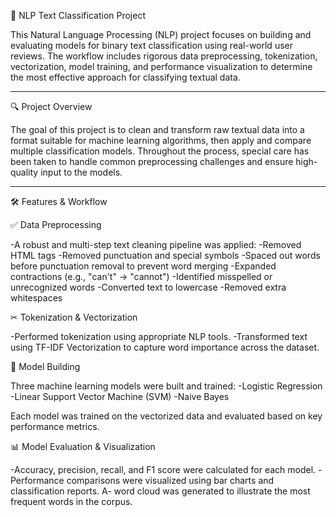 🧠 NLP Text Classification Project

This Natural Language Processing (NLP) project focuses on building and evaluating models for binary text classification using real-world user reviews. The workflow includes rigorous data preprocessing, tokenization, vectorization, model training, and performance visualization to determine the most effective approach for classifying textual data.


---

🔍 Project Overview

The goal of this project is to clean and transform raw textual data into a format suitable for machine learning algorithms, then apply and compare multiple classification models. Throughout the process, special care has been taken to handle common preprocessing challenges and ensure high-quality input to the models.


---

🛠 Features & Workflow

✅ Data Preprocessing

-A robust and multi-step text cleaning pipeline was applied:
-Removed HTML tags
-Removed punctuation and special symbols
-Spaced out words before punctuation removal to prevent word merging
-Expanded contractions (e.g., "can't" → "cannot")
-Identified misspelled or unrecognized words
-Converted text to lowercase
-Removed extra whitespaces

✂ Tokenization & Vectorization

-Performed tokenization using appropriate NLP tools.
-Transformed text using TF-IDF Vectorization to capture word importance across the dataset.

🤖 Model Building

Three machine learning models were built and trained:
-Logistic Regression
-Linear Support Vector Machine (SVM)
-Naive Bayes

Each model was trained on the vectorized data and evaluated based on key performance metrics.

📊 Model Evaluation & Visualization

-Accuracy, precision, recall, and F1 score were calculated for each model.
-Performance comparisons were visualized using bar charts and classification reports.
A- word cloud was generated to illustrate the most frequent words in the corpus.
